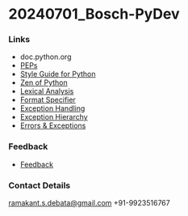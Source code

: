 # 20240701_Bosch-PyDev


### Links
* doc.python.org
* [PEPs](https://peps.python.org/)
* [Style Guide for Python](https://peps.python.org/pep-0008/)
* [Zen of Python](https://peps.python.org/pep-0020/)
* [Lexical Analysis](https://docs.python.org/3/reference/lexical_analysis.html)
* [Format Specifier](https://docs.python.org/3/library/string.html#formatspec)
* [Exception Handling](https://docs.python.org/3/library/exceptions.html)
* [Exception Hierarchy](https://docs.python.org/3/library/exceptions.html#exception-hierarchy)
* [Errors & Exceptions](https://docs.python.org/3/tutorial/errors.html#)


### Feedback
* [Feedback](https://forms.gle/QBBncpPmaGQWunZV7)

### Contact Details
ramakant.s.debata@gmail.com
+91-9923516767